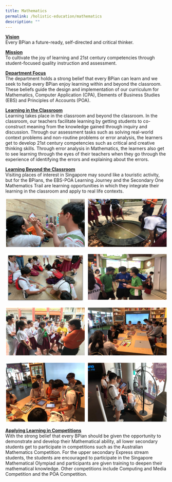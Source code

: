 ```yaml
---
title: Mathematics
permalink: /holistic-education/mathematics
description: ""
---
```

<strong><u>Vision</u></strong>
<br>Every BPian a future-ready, self-directed and critical thinker.  
  
<strong><u>Mission</u></strong>
<br>To cultivate the joy of learning and 21st century competencies through student-focused quality instruction and assessment.  
  
<strong><u>Department Focus</u></strong>
<br>The department holds a strong belief that every BPian can learn and we seek to help every BPian enjoy learning within and beyond the classroom. These beliefs guide the design and implementation of our curriculum for Mathematics, Computer Application (CPA), Elements of Business Studies (EBS) and Principles of Accounts (POA).  
  
<strong><u>Learning in the Classroom</u></strong>
<br>Learning takes place in the classroom and beyond the classroom. In the classroom, our teachers facilitate learning by getting students to co-construct meaning from the knowledge gained through inquiry and discussion. Through our assessment tasks such as solving real-world context problems and non-routine problems or error analysis, the learners get to develop 21st century competencies such as critical and creative thinking skills. Through error analysis in Mathematics, the learners also get to see learning through the eyes of their teachers when they go through the experience of identifying the errors and explaining about the errors.  
  
<strong><u>Learning Beyond the Classroom</u></strong>
<br>Visiting places of interest in Singapore may sound like a touristic activity, but for the BPians, the EBS-POA Learning Journey and the Secondary One Mathematics Trail are learning opportunities in which they integrate their learning in the classroom and apply to real life contexts.

![](/images/math%201%201.png)

![](/images/math%203.png)

![](/images/math%204.png)

![](/images/math%205.png)

<strong><u>Applying Learning in Competitions</u></strong>
<br>With the strong belief that every BPian should be given the opportunity to demonstrate and develop their Mathematical ability, all lower secondary students get to participate in competitions such as the Australian Mathematics Competition. For the upper secondary Express stream students, the students are encouraged to participate in the Singapore Mathematical Olympiad and participants are given training to deepen their mathematical knowledge. Other competitions include Computing and Media Competition and the POA Competition.